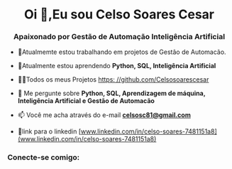 <h1 align="center">Oi 👋,Eu sou Celso Soares Cesar</h1>

<h3 align="center">Apaixonado por Gestão de Automação Inteligência Artificial</h3>

- 🔭Atualmemte estou trabalhando em projetos de Gestâo de Automacão.

- 🌱Atualmente estou aprendendo **Python, SQL, Inteligência Artificial**

- 👨‍💻Todos os meus Projetos [https: //github.com/Celsosoarescesar](https://github.com/Celsosoarescesar)

- 💬 Me pergunte sobre **Python, SQL, Aprendizagem de máquina, Inteligência Artificial e Gestão de Automacão**

- 📫 Você me acha através do e-mail **celsosc81@gmail.com**

- 📄link para o linkedin [www.linkedin.com/in/celso-soares-7481151a8](www.linkedin.com/in/celso-soares-7481151a8)

<h3 align="left">Conecte-se comigo:</h3>

<p align="left">
